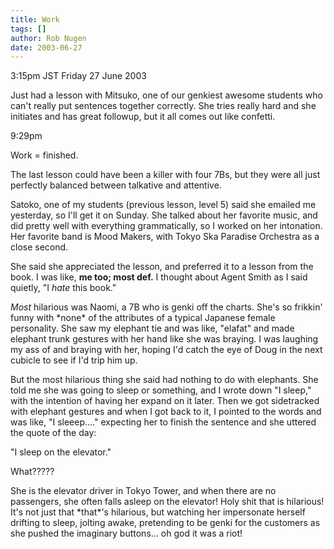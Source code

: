 ```yaml
---
title: Work
tags: []
author: Rob Nugen
date: 2003-06-27
---
```


<p class=date>3:15pm JST Friday 27 June 2003</p>

<p>Just had a lesson with Mitsuko, one of our genkiest awesome
students who can't really put sentences together correctly.  She tries
really hard and she initiates and has great followup, but it all comes
out like confetti.</p>

<p class=date>9:29pm</p>

<p>Work = finished.</p>

<p>The last lesson could have been a killer with four 7Bs, but they
were all just perfectly balanced between talkative and attentive.</p>

<p>Satoko, one of my students (previous lesson, level 5) said she
emailed me yesterday, so I'll get it on Sunday.  She talked about her
favorite music, and did pretty well with everything grammatically, so
I worked on her intonation.  Her favorite band is Mood Makers, with
Tokyo Ska Paradise Orchestra as a close second.</p>

<p>She said she appreciated the lesson, and preferred it to a lesson
from the book.  I was like, <b>me too; most def.</b>   I thought about
Agent Smith as I said quietly, "I <em>hate</em> this book."</p>

<p><em>Most</em> hilarious was Naomi, a 7B who is genki off the
charts.  She's so frikkin' funny with *none* of the attributes of a
typical Japanese female personality.  She saw my elephant tie and was
like, "elafat" and made elephant trunk gestures with her hand like she
was braying.  I was laughing my ass of and braying with her, hoping
I'd catch the eye of Doug in the next cubicle to see if I'd trip him
up.</p>

<p>But the most hilarious thing she said had nothing to do with
elephants.  She told me she was going to sleep or something, and I
wrote down "I sleep," with the intention of having her expand on it
later.  Then we got sidetracked with elephant gestures and when I got
back to it, I pointed to the words and was like, "I sleeep...."
expecting her to finish the sentence and she uttered the quote of the
day:</p>

<p>"I sleep on the elevator."</p>

<p>What?????</p>

<p>She is the elevator driver in Tokyo Tower, and when there are no
passengers, she often falls asleep on the elevator!  Holy shit that is
hilarious!  It's not just that *that*'s hilarious, but watching her
impersonate herself drifting to sleep, jolting awake, pretending to be
genki for the customers as she pushed the imaginary buttons...  oh god
it was a riot!</p>
